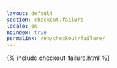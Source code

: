 ```yaml
---
layout: default
section: checkout.failure
locale: en
noindex: true
permalink: /en/checkout/failure/
---
```


{% include checkout-failure.html %}
